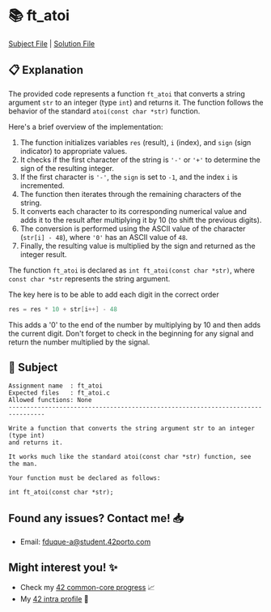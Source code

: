 # :books: ft_atoi

[Subject File](./subject.en.txt) | [Solution File](./ft_atoi.c)

## :clipboard: Explanation

The provided code represents a function `ft_atoi` that converts a string argument `str` to an integer (type `int`) and returns it. The function follows the behavior of the standard `atoi(const char *str)` function.

Here's a brief overview of the implementation:

1. The function initializes variables `res` (result), `i` (index), and `sign` (sign indicator) to appropriate values.
2. It checks if the first character of the string is `'-'` or `'+'` to determine the sign of the resulting integer.
3. If the first character is `'-'`, the `sign` is set to `-1`, and the index `i` is incremented.
4. The function then iterates through the remaining characters of the string.
5. It converts each character to its corresponding numerical value and adds it to the result after multiplying it by 10 (to shift the previous digits).
6. The conversion is performed using the ASCII value of the character (`str[i] - 48`), where `'0'` has an ASCII value of `48`.
7. Finally, the resulting value is multiplied by the sign and returned as the integer result.

The function `ft_atoi` is declared as `int ft_atoi(const char *str)`, where `const char *str` represents the string argument.

The key here is to be able to add each digit in the correct order
``` C
res = res * 10 + str[i++] - 48
```
This adds a '0' to the end of the number by multiplying by 10 and then adds the current digit.
Don't forget to check in the beginning for any signal and return the number multiplied by the signal.

## :pencil: Subject

```
Assignment name  : ft_atoi
Expected files   : ft_atoi.c
Allowed functions: None
--------------------------------------------------------------------------------

Write a function that converts the string argument str to an integer (type int)
and returns it.

It works much like the standard atoi(const char *str) function, see the man.

Your function must be declared as follows:

int	ft_atoi(const char *str);

```

## Found any issues? Contact me! 📥

- Email: fduque-a@student.42porto.com

## Might interest you! :sparkles:

- Check my [42 common-core progress](https://github.com/fduquea/42cursus) :chart_with_upwards_trend:
- My [42 intra profile](https://profile.intra.42.fr/users/fduque-a) :bust_in_silhouette: